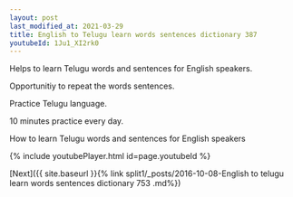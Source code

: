 ```yaml
---
layout: post
last_modified_at: 2021-03-29
title: English to Telugu learn words sentences dictionary 387 
youtubeId: 1Ju1_XI2rk0
---
```

 
 
Helps to learn Telugu words and sentences for English speakers.

Opportunitiy to repeat the words sentences. 

Practice Telugu language. 
 
10 minutes practice every day. 
 
How to learn Telugu words and sentences for English speakers 
 
{% include youtubePlayer.html id=page.youtubeId %}
 
 
[Next]({{ site.baseurl }}{% link  split1/_posts/2016-10-08-English to telugu learn words sentences dictionary 753 .md%})
 
